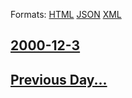 
Formats: [HTML](2000/12/3/index.html)  [JSON](2000/12/3/index.json)  [XML](2000/12/3/index.xml)  

## [2000-12-3](/news/2000/12/3/index.md)

## [Previous Day...](/news/2000/12/2/index.md)

